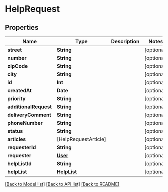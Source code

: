 # HelpRequest

## Properties
Name | Type | Description | Notes
------------ | ------------- | ------------- | -------------
**street** | **String** |  | [optional] 
**number** | **String** |  | [optional] 
**zipCode** | **String** |  | [optional] 
**city** | **String** |  | [optional] 
**id** | **Int** |  | [optional] 
**createdAt** | **Date** |  | [optional] 
**priority** | **String** |  | [optional] 
**additionalRequest** | **String** |  | [optional] 
**deliveryComment** | **String** |  | [optional] 
**phoneNumber** | **String** |  | [optional] 
**status** | **String** |  | [optional] 
**articles** | [HelpRequestArticle] |  | [optional] 
**requesterId** | **String** |  | [optional] 
**requester** | [**User**](User.md) |  | [optional] 
**helpListId** | **String** |  | [optional] 
**helpList** | [**HelpList**](HelpList.md) |  | [optional] 

[[Back to Model list]](../README.md#documentation-for-models) [[Back to API list]](../README.md#documentation-for-api-endpoints) [[Back to README]](../README.md)


